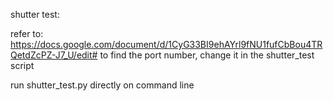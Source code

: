 shutter test:

refer to: https://docs.google.com/document/d/1CyG33BI9ehAYrl9fNU1fufCbBou4TRQetdZcPZ-J7_U/edit# to find the port number, change it in the shutter_test script

run shutter_test.py directly on command line
